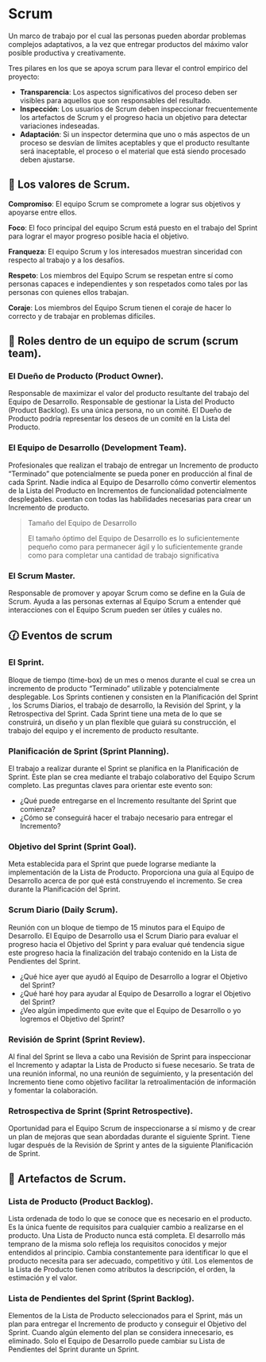 # Scrum

Un marco de trabajo por el cual las personas pueden abordar problemas complejos adaptativos, a la vez que entregar productos del máximo valor posible productiva y creativamente.

Tres pilares en los que se apoya scrum para llevar el control empirico del proyecto:

- **Transparencia**: Los aspectos significativos del proceso deben ser visibles para aquellos que son responsables del resultado.
- **Inspección**: Los usuarios de Scrum deben inspeccionar frecuentemente los artefactos de Scrum y el progreso hacia un objetivo para detectar variaciones indeseadas.
- **Adaptación**: Si un inspector determina que uno o más aspectos de un proceso se desvían de límites aceptables y que el producto resultante será inaceptable,
  el proceso o el material que está siendo procesado deben ajustarse.

## 💎 Los valores de Scrum.

**Compromiso**: El equipo Scrum se compromete a lograr sus objetivos y apoyarse entre ellos.

**Foco**: El foco principal del equipo Scrum está puesto en el trabajo del Sprint para lograr el mayor progreso posible hacia el objetivo.

**Franqueza**: El equipo Scrum y los interesados muestran sinceridad con respecto al trabajo y a los desafíos.

**Respeto**: Los miembros del Equipo Scrum se respetan entre sí como personas capaces e independientes y son respetados como tales por las personas con quienes ellos trabajan.

**Coraje**: Los miembros del Equipo Scrum tienen el coraje de hacer lo correcto y de trabajar en problemas difíciles.

## 👥 Roles dentro de un equipo de scrum (scrum team).

### El Dueño de Producto (Product Owner).

Responsable de maximizar el valor del producto resultante del trabajo del Equipo de Desarrollo.
Responsable de gestionar la Lista del Producto (Product Backlog).
Es una única persona, no un comité. El Dueño de Producto podría representar los deseos de un comité en la Lista del Producto.

### El Equipo de Desarrollo (Development Team).

Profesionales que realizan el trabajo de entregar un Incremento de producto “Terminado” que potencialmente se pueda poner en producción al final de cada Sprint.
Nadie indica al Equipo de Desarrollo cómo convertir elementos de la Lista del Producto en Incrementos de funcionalidad potencialmente desplegables.
cuentan con todas las habilidades necesarias para crear un Incremento de producto.

> Tamaño del Equipo de Desarrollo
>
> El tamaño óptimo del Equipo de Desarrollo es lo suficientemente pequeño como para permanecer ágil y lo suficientemente grande como para completar una cantidad de trabajo significativa

### El Scrum Master.

Responsable de promover y apoyar Scrum como se define en la Guía de Scrum.
Ayuda a las personas externas al Equipo Scrum a entender qué interacciones con el Equipo Scrum pueden ser útiles y cuáles no.

## 🕜 Eventos de scrum

### El Sprint.

Bloque de tiempo (time-box) de un mes o menos durante el cual se crea un incremento de producto “Terminado” utilizable y potencialmente desplegable.
Los Sprints contienen y consisten en la Planificación del Sprint , los Scrums Diarios, el trabajo de desarrollo, la Revisión del Sprint, y la Retrospectiva del Sprint.
Cada Sprint tiene una meta de lo que se construirá, un diseño y un plan flexible que guiará su construcción, el trabajo del equipo y el incremento de producto resultante.

### Planificación de Sprint (Sprint Planning).

El trabajo a realizar durante el Sprint se planifica en la Planificación de Sprint. Este plan se crea mediante el trabajo colaborativo del Equipo Scrum completo.
Las preguntas claves para orientar este evento son:

- ¿Qué puede entregarse en el Incremento resultante del Sprint que comienza?
- ¿Cómo se conseguirá hacer el trabajo necesario para entregar el Incremento?

### Objetivo del Sprint (Sprint Goal).

Meta establecida para el Sprint que puede lograrse mediante la implementación de la Lista de Producto.
Proporciona una guía al Equipo de Desarrollo acerca de por qué está construyendo el incremento.
Se crea durante la Planificación del Sprint.

### Scrum Diario (Daily Scrum).

Reunión con un bloque de tiempo de 15 minutos para el Equipo de Desarrollo.
El Equipo de Desarrollo usa el Scrum Diario para evaluar el progreso hacia el Objetivo del Sprint y para evaluar qué tendencia sigue este progreso hacia la finalización del
trabajo contenido en la Lista de Pendientes del Sprint.

- ¿Qué hice ayer que ayudó al Equipo de Desarrollo a lograr el Objetivo del Sprint?
- ¿Qué haré hoy para ayudar al Equipo de Desarrollo a lograr el Objetivo del Sprint?
- ¿Veo algún impedimento que evite que el Equipo de Desarrollo o yo logremos el Objetivo del Sprint?

### Revisión de Sprint (Sprint Review).

Al final del Sprint se lleva a cabo una Revisión de Sprint para inspeccionar el Incremento y adaptar la Lista de Producto si fuese necesario.
Se trata de una reunión informal, no una reunión de seguimiento, y la presentación del Incremento tiene como objetivo facilitar la retroalimentación de información y fomentar la colaboración.

### Retrospectiva de Sprint (Sprint Retrospective).

Oportunidad para el Equipo Scrum de inspeccionarse a sí mismo y de crear un plan de mejoras que sean abordadas durante el siguiente Sprint.
Tiene lugar después de la Revisión de Sprint y antes de la siguiente Planificación de Sprint.

## 🔮 Artefactos de Scrum.

### Lista de Producto (Product Backlog).

Lista ordenada de todo lo que se conoce que es necesario en el producto. Es la única fuente de requisitos para cualquier cambio a realizarse en el producto.
Una Lista de Producto nunca está completa. El desarrollo más temprano de la misma solo refleja los requisitos conocidos y mejor entendidos al principio.
Cambia constantemente para identificar lo que el producto necesita para ser adecuado, competitivo y útil.
Los elementos de la Lista de Producto tienen como atributos la descripción, el orden, la estimación y el valor.

### Lista de Pendientes del Sprint (Sprint Backlog).

Elementos de la Lista de Producto seleccionados para el Sprint, más un plan para entregar el Incremento de producto y conseguir el Objetivo del Sprint.
Cuando algún elemento del plan se considera innecesario, es eliminado. Solo el Equipo de Desarrollo puede cambiar su Lista de Pendientes del Sprint durante un Sprint.
